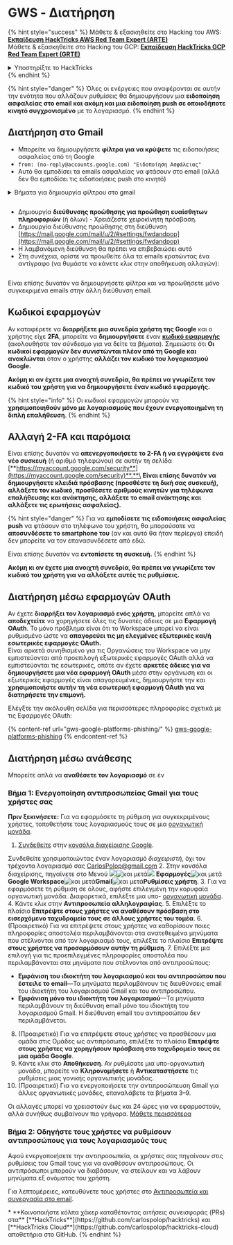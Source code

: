 # GWS - Διατήρηση

{% hint style="success" %}
Μάθετε & εξασκηθείτε στο Hacking του AWS:<img src="/.gitbook/assets/image.png" alt="" data-size="line">[**Εκπαίδευση HackTricks AWS Red Team Expert (ARTE)**](https://training.hacktricks.xyz/courses/arte)<img src="/.gitbook/assets/image.png" alt="" data-size="line">\
Μάθετε & εξασκηθείτε στο Hacking του GCP: <img src="/.gitbook/assets/image (2).png" alt="" data-size="line">[**Εκπαίδευση HackTricks GCP Red Team Expert (GRTE)**<img src="/.gitbook/assets/image (2).png" alt="" data-size="line">](https://training.hacktricks.xyz/courses/grte)

<details>

<summary>Υποστηρίξτε το HackTricks</summary>

* Ελέγξτε τα [**σχέδια συνδρομής**](https://github.com/sponsors/carlospolop)!
* **Εγγραφείτε** 💬 [**στην ομάδα Discord**](https://discord.gg/hRep4RUj7f) ή στην [**ομάδα telegram**](https://t.me/peass) ή **ακολουθήστε** μας στο **Twitter** 🐦 [**@hacktricks\_live**](https://twitter.com/hacktricks\_live)**.**
* **Μοιραστείτε κόλπα χάκερ κάνοντας υποβολή PRs** στα αποθετήρια [**HackTricks**](https://github.com/carlospolop/hacktricks) και [**HackTricks Cloud**](https://github.com/carlospolop/hacktricks-cloud) στο GitHub.

</details>
{% endhint %}

{% hint style="danger" %}
Όλες οι ενέργειες που αναφέρονται σε αυτήν την ενότητα που αλλάζουν ρυθμίσεις θα δημιουργήσουν μια **ειδοποίηση ασφαλείας στο email και ακόμη και μια ειδοποίηση push σε οποιοδήποτε κινητό συγχρονισμένο** με το λογαριασμό.
{% endhint %}

## **Διατήρηση στο Gmail**

* Μπορείτε να δημιουργήσετε **φίλτρα για να κρύψετε** τις ειδοποιήσεις ασφαλείας από τη Google
* `from: (no-reply@accounts.google.com) "Ειδοποίηση Ασφάλειας"`
* Αυτό θα εμποδίσει τα emails ασφαλείας να φτάσουν στο email (αλλά δεν θα εμποδίσει τις ειδοποιήσεις push στο κινητό)

<details>

<summary>Βήματα για δημιουργία φίλτρου στο gmail</summary>

(Οδηγίες από [**εδώ**](https://support.google.com/mail/answer/6579))

1. Ανοίξτε το [Gmail](https://mail.google.com/).
2. Στο πλαίσιο αναζήτησης στην κορυφή, κάντε κλικ στην επιλογή Εμφάνιση επιλογών αναζήτησης ![photos tune](https://lh3.googleusercontent.com/cD6YR\_YvqXqNKxrWn2NAWkV6tjJtg8vfvqijKT1\_9zVCrl2sAx9jROKhLqiHo2ZDYTE=w36) .
3. Εισαγάγετε τα κριτήρια αναζήτησής σας. Αν θέλετε να ελέγξετε αν η αναζήτησή σας λειτούργησε σωστά, δείτε ποια emails εμφανίζονται κάνοντας κλικ στο **Αναζήτηση**.&#x20;
4. Στο κάτω μέρος του παραθύρου αναζήτησης, κάντε κλικ στο **Δημιουργία φίλτρου**.
5. Επιλέξτε τι θα ήθελατε το φίλτρο να κάνει.
6. Κάντε κλικ στο **Δημιουργία φίλτρου**.

Ελέγξτε τα τρέχοντα φίλτρα σας (για να τα διαγράψετε) στη διεύθυνση [https://mail.google.com/mail/u/0/#settings/filters](https://mail.google.com/mail/u/0/#settings/filters)

</details>

<figure><img src="../../.gitbook/assets/image (331).png" alt=""><figcaption></figcaption></figure>

* Δημιουργία **διεύθυνσης προώθησης για προώθηση ευαίσθητων πληροφοριών** (ή όλων) - Χρειάζεστε χειροκίνητη πρόσβαση.
* Δημιουργία διεύθυνσης προώθησης στη διεύθυνση [https://mail.google.com/mail/u/2/#settings/fwdandpop](https://mail.google.com/mail/u/2/#settings/fwdandpop)
* Η λαμβανόμενη διεύθυνση θα πρέπει να επιβεβαιώσει αυτό
* Στη συνέχεια, ορίστε να προωθείτε όλα τα emails κρατώντας ένα αντίγραφο (να θυμάστε να κάνετε κλικ στην αποθήκευση αλλαγών):

<figure><img src="../../.gitbook/assets/image (332).png" alt=""><figcaption></figcaption></figure>

Είναι επίσης δυνατόν να δημιουργήσετε φίλτρα και να προωθήσετε μόνο συγκεκριμένα emails στην άλλη διεύθυνση email.

## Κωδικοί εφαρμογών

Αν καταφέρετε να **διαρρήξετε μια συνεδρία χρήστη της Google** και ο χρήστης είχε **2FA**, μπορείτε να **δημιουργήσετε** έναν [**κωδικό εφαρμογής**](https://support.google.com/accounts/answer/185833?hl=en) (ακολουθήστε τον σύνδεσμο για να δείτε τα βήματα). Σημειώστε ότι **Οι κωδικοί εφαρμογών δεν συνιστώνται πλέον από τη Google και ανακλώνται** όταν ο χρήστης **αλλάζει τον κωδικό του λογαριασμού Google.**

**Ακόμη κι αν έχετε μια ανοιχτή συνεδρία, θα πρέπει να γνωρίζετε τον κωδικό του χρήστη για να δημιουργήσετε έναν κωδικό εφαρμογής.**

{% hint style="info" %}
Οι κωδικοί εφαρμογών μπορούν να **χρησιμοποιηθούν μόνο με λογαριασμούς που έχουν ενεργοποιημένη τη διπλή επαλήθευση**.
{% endhint %}

## Αλλαγή 2-FA και παρόμοια

Είναι επίσης δυνατόν να **απενεργοποιήσετε το 2-FA ή να εγγράψετε ένα νέο συσκευή** (ή αριθμό τηλεφώνου) σε αυτήν τη σελίδα [**https://myaccount.google.com/security**](https://myaccount.google.com/security)**.**\
**Είναι επίσης δυνατόν να δημιουργήσετε κλειδιά πρόσβασης (προσθέστε τη δική σας συσκευή), αλλάξετε τον κωδικό, προσθέσετε αριθμούς κινητών για τηλέφωνα επαλήθευσης και ανάκτησης, αλλάξετε το email ανάκτησης και αλλάξετε τις ερωτήσεις ασφαλείας).**

{% hint style="danger" %}
Για να **εμποδίσετε τις ειδοποιήσεις ασφαλείας push** να φτάσουν στο τηλέφωνο του χρήστη, θα μπορούσατε να **αποσυνδέσετε το smartphone του** (αν και αυτό θα ήταν περίεργο) επειδή δεν μπορείτε να τον επανασυνδέσετε από εδώ.

Είναι επίσης δυνατόν να **εντοπίσετε τη συσκευή.**
{% endhint %}

**Ακόμη κι αν έχετε μια ανοιχτή συνεδρία, θα πρέπει να γνωρίζετε τον κωδικό του χρήστη για να αλλάξετε αυτές τις ρυθμίσεις.**

## Διατήρηση μέσω εφαρμογών OAuth

Αν έχετε **διαρρήξει τον λογαριασμό ενός χρήστη,** μπορείτε απλά να **αποδεχτείτε** να χορηγήσετε όλες τις δυνατές άδειες σε μια **Εφαρμογή OAuth**. Το μόνο πρόβλημα είναι ότι το Workspace μπορεί να είναι ρυθμισμένο ώστε να **απαγορεύει τις μη ελεγμένες εξωτερικές και/ή εσωτερικές εφαρμογές OAuth.**\
Είναι αρκετά συνηθισμένο για τις Οργανώσεις του Workspace να μην εμπιστεύονται από προεπιλογή εξωτερικές εφαρμογές OAuth αλλά να εμπιστεύονται τις εσωτερικές, οπότε αν έχετε **αρκετές άδειες για να δημιουργήσετε μια νέα εφαρμογή OAuth** μέσα στην οργάνωση και οι εξωτερικές εφαρμογές είναι απαγορευμένες, δημιουργήστε την και **χρησιμοποιήστε αυτήν τη νέα εσωτερική εφαρμογή OAuth για να διατηρήσετε την επιμονή.**

Ελέγξτε την ακόλουθη σελίδα για περισσότερες πληροφορίες σχετικά με τις Εφαρμογές OAuth:

{% content-ref url="gws-google-platforms-phishing/" %}
[gws-google-platforms-phishing](gws-google-platforms-phishing/)
{% endcontent-ref %}

## Διατήρηση μέσω ανάθεσης

Μπορείτε απλά να **αναθέσετε τον λογαριασμό** σε έν
### Βήμα 1: Ενεργοποίηση αντιπροσωπείας Gmail για τους χρήστες σας&#x20;

**Πριν ξεκινήσετε:** Για να εφαρμόσετε τη ρύθμιση για συγκεκριμένους χρήστες, τοποθετήστε τους λογαριασμούς τους σε μια [οργανωτική μονάδα](https://support.google.com/a/topic/1227584).

1. [Συνδεθείτε](https://admin.google.com/) στην [κονσόλα διαχείρισης Google](https://support.google.com/a/answer/182076).

Συνδεθείτε χρησιμοποιώντας έναν λογαριασμό _διαχειριστή_, όχι τον τρέχοντα λογαριασμό σας CarlosPolop@gmail.com
2. Στην κονσόλα διαχείρισης, πηγαίνετε στο Μενού ![](https://storage.googleapis.com/support-kms-prod/JxKYG9DqcsormHflJJ8Z8bHuyVI5YheC0lAp)![και μετά](https://storage.googleapis.com/support-kms-prod/Th2Tx0uwPMOhsMPn7nRXMUo3vs6J0pto2DTn)![](https://storage.googleapis.com/support-kms-prod/ocGtUSENh4QebLpvZcmLcNRZyaTBcolMRSyl) **Εφαρμογές**![και μετά](https://storage.googleapis.com/support-kms-prod/Th2Tx0uwPMOhsMPn7nRXMUo3vs6J0pto2DTn)**Google Workspace**![και μετά](https://storage.googleapis.com/support-kms-prod/Th2Tx0uwPMOhsMPn7nRXMUo3vs6J0pto2DTn)**Gmail**![και μετά](https://storage.googleapis.com/support-kms-prod/Th2Tx0uwPMOhsMPn7nRXMUo3vs6J0pto2DTn)**Ρυθμίσεις χρήστη**.
3. Για να εφαρμόσετε τη ρύθμιση σε όλους, αφήστε επιλεγμένη την κορυφαία οργανωτική μονάδα. Διαφορετικά, επιλέξτε μια υπο- [οργανωτική μονάδα](https://support.google.com/a/topic/1227584).
4. Κάντε κλικ στην **Αντιπροσωπεία αλληλογραφίας**.
5. Επιλέξτε το πλαίσιο **Επιτρέψτε στους χρήστες να αναθέσουν πρόσβαση στο εισερχόμενο ταχυδρομείο τους σε άλλους χρήστες του τομέα**.
6. (Προαιρετικό) Για να επιτρέψετε στους χρήστες να καθορίσουν ποιες πληροφορίες αποστολέα περιλαμβάνονται στα ανατεθειμένα μηνύματα που στέλνονται από τον λογαριασμό τους, επιλέξτε το πλαίσιο **Επιτρέψτε στους χρήστες να προσαρμόσουν αυτήν τη ρύθμιση**.
7. Επιλέξτε μια επιλογή για τις προεπιλεγμένες πληροφορίες αποστολέα που περιλαμβάνονται στα μηνύματα που στέλνονται από αντιπροσώπους:&#x20;
* **Εμφάνιση του ιδιοκτήτη του λογαριασμού και του αντιπροσώπου που έστειλε το email**—Τα μηνύματα περιλαμβάνουν τις διευθύνσεις email του ιδιοκτήτη του λογαριασμού Gmail και του αντιπροσώπου.
* **Εμφάνιση μόνο του ιδιοκτήτη του λογαριασμού**—Τα μηνύματα περιλαμβάνουν τη διεύθυνση email μόνο του ιδιοκτήτη του λογαριασμού Gmail. Η διεύθυνση email του αντιπροσώπου δεν περιλαμβάνεται.
8. (Προαιρετικό) Για να επιτρέψετε στους χρήστες να προσθέσουν μια ομάδα στις Ομάδες ως αντιπρόσωπο, επιλέξτε το πλαίσιο **Επιτρέψτε στους χρήστες να χορηγήσουν πρόσβαση στο ταχυδρομείο τους σε μια ομάδα Google**.
9. Κάντε κλικ στο **Αποθήκευση**. Αν ρυθμίσατε μια υπο-οργανωτική μονάδα, μπορείτε να **Κληρονομήσετε** ή **Αντικαταστήσετε** τις ρυθμίσεις μιας γονικής οργανωτικής μονάδας.
10. (Προαιρετικό) Για να ενεργοποιήσετε την αντιπροσώπευση Gmail για άλλες οργανωτικές μονάδες, επαναλάβετε τα βήματα 3–9.

Οι αλλαγές μπορεί να χρειαστούν έως και 24 ώρες για να εφαρμοστούν, αλλά συνήθως συμβαίνουν πιο γρήγορα. [Μάθετε περισσότερα](https://support.google.com/a/answer/7514107)

### Βήμα 2: Οδηγήστε τους χρήστες να ρυθμίσουν αντιπροσώπους για τους λογαριασμούς τους

Αφού ενεργοποιήσετε την αντιπροσωπεία, οι χρήστες σας πηγαίνουν στις ρυθμίσεις του Gmail τους για να αναθέσουν αντιπροσώπους. Οι αντιπρόσωποι μπορούν να διαβάσουν, να στείλουν και να λάβουν μηνύματα εξ ονόματος του χρήστη. &#x20;

Για λεπτομέρειες, κατευθύνετε τους χρήστες στο [Αντιπροσωπεία και συνεργασία στο email](https://support.google.com/a/users/answer/138350).

</details>
* **Κοινοποιήστε κόλπα χάκερ καταθέτοντας αιτήσεις συνεισφοράς (PRs) στα** [**HackTricks**](https://github.com/carlospolop/hacktricks) και [**HackTricks Cloud**](https://github.com/carlospolop/hacktricks-cloud) αποθετήρια στο GitHub.

</details>
{% endhint %}
